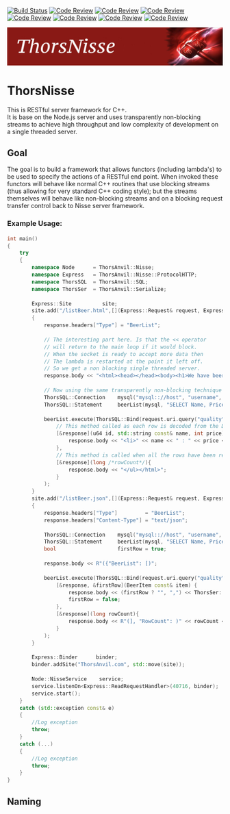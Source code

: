 [![Build Status](https://travis-ci.org/Loki-Astari/ThorsNisse.svg?branch=master)](https://travis-ci.org/Loki-Astari/ThorsNisse)
[![Code Review](http://www.zomis.net/codereview/shield/?qid=169216)](http://codereview.stackexchange.com/q/169216/507)
[![Code Review](http://www.zomis.net/codereview/shield/?qid=168793)](http://codereview.stackexchange.com/q/168793/507)
[![Code Review](http://www.zomis.net/codereview/shield/?qid=168792)](http://codereview.stackexchange.com/q/168792/507)
[![Code Review](http://www.zomis.net/codereview/shield/?qid=168790)](http://codereview.stackexchange.com/q/168790/507)
[![Code Review](http://www.zomis.net/codereview/shield/?qid=168772)](http://codereview.stackexchange.com/q/168772/507)
[![Code Review](http://www.zomis.net/codereview/shield/?qid=168771)](http://codereview.stackexchange.com/q/168771/507)
[![Code Review](http://www.zomis.net/codereview/shield/?qid=168767)](http://codereview.stackexchange.com/q/168767/507)

![ThorStream](img/Nisse.jpg)

# ThorsNisse

This is RESTful server framework for C++.  
It is base on the Node.js server and uses transparently non-blocking streams to achieve high throughput and low complexity of development on a single threaded server.

## Goal

The goal is to build a framework that allows functors (including lambda's) to be used to specify the actions of a RESTful end point. When invoked these functors will behave like normal C++ routines that use blocking streams (thus allowing for very standard C++ coding style); but the streams themselves will behave like non-blocking streams and on a blocking request transfer control back to Nisse server framework.

### Example Usage:

````C++
int main()
{
    try
    {
        namespace Node      = ThorsAnvil::Nisse;
        namespace Express   = ThorsAnvil::Nisse::ProtocolHTTP;
        namespace ThorsSQL  = ThorsAnvil::SQL;
        namespace ThorsSer  = ThorsAnvil::Serialize;

        Express::Site          site;
        site.add("/listBeer.html",[](Express::Request& request, Express::Response& response)
        {
            response.headers["Type"] = "BeerList";

            // The interesting part here. Is that the << operator
            // will return to the main loop if it would block.
            // When the socket is ready to accept more data then
            // The lambda is restarted at the point it left off.
            // So we get a non blocking single threaded server.
            response.body << "<html><head></head><body><h1>We have beer</h1></body><ul>";

            // Now using the same transparently non-blocking technique with SQL query
            ThorsSQL::Connection    mysql("mysql:://host", "username", "password");
            ThorsSQL::Statement     beerList(mysql, "SELECT Name, Price FROM Beer WHERE Quality > ?");

            beerList.execute(ThorsSQL::Bind(request.uri.query("quality")),
                // This method called as each row is decoded from the DB
                [&response](u64 id, std::string const& name, int price){
                    response.body << "<li>" << name << " : " << price << "</li>";
                },
                // This method is called when all the rows have been recieved.
                [&response](long /*rowCount*/){
                    response.body << "</ul></html>";
                }
            );
        }
        site.add("/listBeer.json",[](Express::Request& request, Express::Response& response)
        {
            response.headers["Type"]         = "BeerList";
            response.headers["Content-Type"] = "text/json";

            ThorsSQL::Connection    mysql("mysql:://host", "username", "password");
            ThorsSQL::Statement     beerList(mysql, "SELECT Name, Price FROM Beer WHERE Quality > ?");
            bool                    firstRow = true;

            response.body << R"({"BeerList": [)";

            beerList.execute(ThorsSQL::Bind(request.uri.query("quality")),
                [&response, &firstRow](BeerItem const& item) {
                    response.body << (firstRow ? "", ",") << ThorsSer::jsonExport(item);
                    firstRow = false;
                },
                [&response](long rowCount){
                    response.body << R"(], "RowCount": )" << rowCount << "}";
                }
            );
        }

        Express::Binder      binder;
        binder.addSite("ThorsAnvil.com", std::move(site));

        Node::NisseService    service;
        service.listenOn<Express::ReadRequestHandler>(40716, binder);
        service.start();
    }
    catch (std::exception const& e)
    {
        //Log exception
        throw;
    }
    catch (...)
    {
        //Log exception
        throw;
    }
}
````

## Naming

